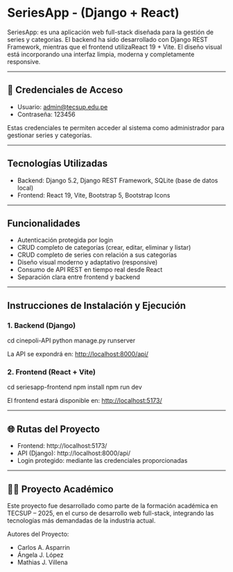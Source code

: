 # SeriesApp - (Django + React)

SeriesApp: es una aplicación web full-stack diseñada para la gestión de series y categorías. El backend ha sido desarrollado con Django REST Framework, mientras que el frontend utilizaReact 19 + Vite. El diseño visual está incorporando una interfaz limpia, moderna y completamente responsive.

---------------------------------------------------------------------------------------------------------------

## 🔐 Credenciales de Acceso

- Usuario: admin@tecsup.edu.pe
- Contraseña: 123456

Estas credenciales te permiten acceder al sistema como administrador para gestionar series y categorías.

---------------------------------------------------------------------------------------------------------------

## Tecnologías Utilizadas

- Backend: Django 5.2, Django REST Framework, SQLite (base de datos local)
- Frontend: React 19, Vite, Bootstrap 5, Bootstrap Icons

---------------------------------------------------------------------------------------------------------------

## Funcionalidades

- Autenticación protegida por login
- CRUD completo de categorías (crear, editar, eliminar y listar)
- CRUD completo de series con relación a sus categorías
- Diseño visual moderno y adaptativo (responsive)
- Consumo de API REST en tiempo real desde React
- Separación clara entre frontend y backend

---------------------------------------------------------------------------------------------------------------

## Instrucciones de Instalación y Ejecución

### 1. Backend (Django)

cd cinepoli-API
python manage.py runserver

La API se expondrá en: [http://localhost:8000/api/](http://localhost:8000/api/)

### 2. Frontend (React + Vite)

cd seriesapp-frontend
npm install
npm run dev


El frontend estará disponible en: [http://localhost:5173/](http://localhost:5173/)

---------------------------------------------------------------------------------------------------------------

## 🌐 Rutas del Proyecto

- Frontend: http://localhost:5173/
- API (Django): http://localhost:8000/api/
- Login protegido: mediante las credenciales proporcionadas

---

## 👨‍🎓 Proyecto Académico

Este proyecto fue desarrollado como parte de la formación académica en TECSUP – 2025, en el curso de desarrollo web full-stack, integrando las tecnologías más demandadas de la industria actual.

Autores del Proyecto:
- Carlos A. Asparrin  
- Ángela J. López  
- Mathias J. Villena